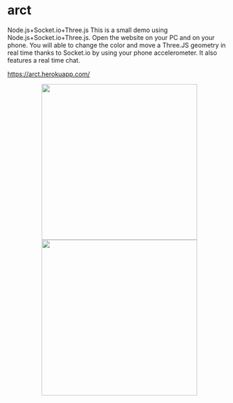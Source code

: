 # arct
Node.js+Socket.io+Three.js 
This is a small demo using Node.js+Socket.io+Three.js. Open the website on your PC and on your phone. You will able to change the color and  move a Three.JS geometry in real time thanks to Socket.io by using your phone accelerometer. It also features a real time chat.

https://arct.herokuapp.com/



<p align="center">
  <img src="https://pbs.twimg.com/profile_images/766745282201595904/aYLcH3u_.jpg" width="350"/>
  <img src="https://pbs.twimg.com/profile_images/766745282201595904/aYLcH3u_.jpg" width="350"/>
</p>
